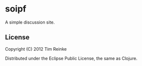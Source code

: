 # soipf

A simple discussion site.

## License

Copyright (C) 2012 Tim Reinke

Distributed under the Eclipse Public License, the same as Clojure.
